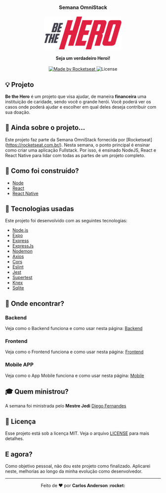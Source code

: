 ### <strong> <p align="center">Semana OmniStack</strong>

<h4 align="center">
<img src="./mobile/src/assets/logo@3x.png" width="250px" /><br><br>
<b>Seja um verdadeiro Heroi!</b>
</h4>
<p align="center">
  <a href="https://rocketseat.com.br">
    <img alt="Made by Rocketseat" src="https://img.shields.io/badge/made%20by-Rocketseat-purple">
  </a>
  <img alt="License" src="https://img.shields.io/badge/license-MIT-red">
</p>

## :bulb: Projeto
<b>Be the Hero</b> é um projeto que visa ajudar, de maneira <b>financeira</b> uma instituição de caridade, sendo você o grande herói. Você poderá ver os casos onde poderá ajudar e escolher em qual deles deseja contribuir com sua doação.

## :balloon: Ainda sobre o projeto...
Este projeto faz parte da Semana OmniStack fornecida por [Rocketseat] (https://rocketseat.com.br/). Nesta semana, o ponto principal é ensinar como criar uma aplicação Fullstack. Por isso, é ensinado NodeJS, React e React Native para lidar com todas as partes de um projeto completo.

## :muscle: Como foi construído?
- [Node](https://nodejs.org/en/)
- [React](https://reactjs.org/)
- [React Native](https://reactnative.dev/)

## :rocket: Tecnologias usadas
Este projeto foi desenvolvido com as seguintes tecnologias:
- [Node.js](https://nodejs.org/en/)
- [Expo](https://expo.io/)
- [Express](https://expressjs.com/pt-br/)
- [ExpressJs](https://expressjs.com/pt-br/)
- [Nodemon](https://www.npmjs.com/package/nodemon)
- [Axios](https://www.npmjs.com/package/axios)
- [Cors](https://www.npmjs.com/package/cors)
- [Eslint](https://www.npmjs.com/package/eslint)
- [Jest](https://www.npmjs.com/package/jest)
- [Supertest](https://github.com/visionmedia/supertest)
- [Knex](http://knexjs.org/)
- [Sqlite](https://www.sqlite.org/index.html)

## :mag_right: Onde encontrar?

### Backend
Veja como o Backend funciona e como usar nesta página: [Backend](https://github.com/karlscode/Be-The-Hero/tree/master/backend)

### Frontend
Veja como o Frontend funciona e como usar nesta página: [Frontend](https://github.com/karlscode/Be-The-Hero/tree/master/frontend)

### Mobile APP
Veja como o App Mobile funciona e como usar nesta página: [Mobile](https://github.com/karlscode/Be-The-Hero/tree/master/mobile)

## :mortar_board: Quem ministrou?

A semana foi ministrada pelo <b>Mestre Jedi</b> [Diego Fernandes](https://github.com/diego3g)

## :memo: Licença

Esse projeto está sob a licença MIT. Veja o arquivo [LICENSE](LICENSE.md) para mais detalhes.

## E agora? 

Como objetivo pessoal, não dou este projeto como finalizado. Aplicarei neste, melhorias ao longo da minha evolução como desenvolvedor.

---

<p align="center">Feito de ❤️ por <strong>Carlos Anderson :rocket: </p>